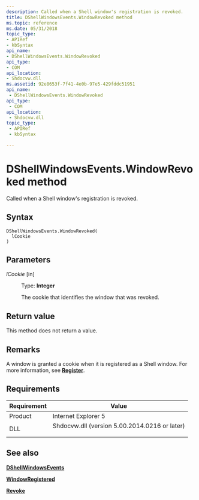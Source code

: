 ```yaml
---
description: Called when a Shell window's registration is revoked.
title: DShellWindowsEvents.WindowRevoked method
ms.topic: reference
ms.date: 05/31/2018
topic_type: 
- APIRef
- kbSyntax
api_name: 
- DShellWindowsEvents.WindowRevoked
api_type: 
- COM
api_location: 
- Shdocvw.dll
ms.assetid: 92e8653f-7f41-4e0b-97e5-429fddc51951
api_name: 
 - DShellWindowsEvents.WindowRevoked
api_type: 
 - COM
api_location: 
 - Shdocvw.dll
topic_type: 
 - APIRef
 - kbSyntax

---
```


# DShellWindowsEvents.WindowRevoked method

Called when a Shell window's registration is revoked.

## Syntax


```JScript
DShellWindowsEvents.WindowRevoked(
  lCookie
)
```



## Parameters

<dl> <dt>

*lCookie* \[in\]
</dt> <dd>

Type: **Integer**

The cookie that identifies the window that was revoked.

</dd> </dl>

## Return value

This method does not return a value.

## Remarks

A window is granted a cookie when it is registered as a Shell window. For more information, see [**Register**](/windows/desktop/api/Exdisp/nf-exdisp-ishellwindows-register).

## Requirements



| Requirement | Value |
|--------------------|--------------------------------------------------------------------------------------------------------------------------|
| Product<br/> | Internet Explorer 5<br/>                                                                                           |
| DLL<br/>     | <dl> <dt>Shdocvw.dll (version 5.00.2014.0216 or later)</dt> </dl> |



## See also

<dl> <dt>

[**DShellWindowsEvents**](dshellwindowsevents.md)
</dt> <dt>

[**WindowRegistered**](dshellwindowsevents-windowregistered.md)
</dt> <dt>

[**Revoke**](/windows/desktop/api/Exdisp/nf-exdisp-ishellwindows-revoke)
</dt> </dl>

 

 




